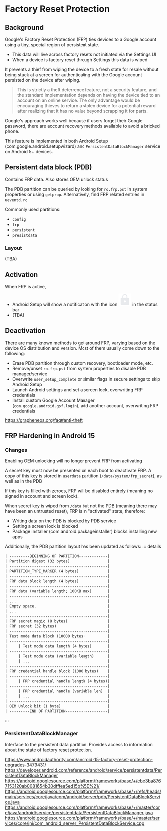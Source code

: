 # Factory Reset Protection
## Background
Google's Factory Reset Protection (FRP) ties devices to a Google account using a tiny, special region of persistent state.
- This data will live across factory resets not initiated via the Settings UI
- When a device is factory reset through Settings this data is wiped

It prevents a thief from wiping the device to a fresh state for resale without being stuck at a screen for authenticating with the Google account persisted on the device after wiping.

> This is strictly a theft deterrence feature, not a security feature, and the standard implementation depends on having the device tied to an account on an online service. The only advantage would be encouraging thieves to return a stolen device for a potential reward after realizing that it has no value beyond scrapping it for parts.

Google's approach works well because if users forget their Google password, there are account recovery methods available to avoid a bricked phone.

This feature is implemented in both Android Setup (com.google.android.setupwizard) and `PersistentDataBlockManager` service on Android 5+ devices.

## Persistent data block (PDB)
Contains FRP data. Also stores OEM unlock status

The PDB partition can be queried by looking for `ro.frp.pst` in system properties or using `getprop`. Alternatively, find FRP related entries in `ueventd.rc`

Commonly used partitions:
- `config`
- `frp`
- `persistent`
- `presistdata`

### Layout
(TBA)

## Activation
When FRP is active,
- Android Setup will show a notification with the icon ![padlock](./lock.svg) in the status bar
- (TBA)

## Deactivation
There are many known methods to get around FRP, varying based on the device OS distribution and version. Most of them usually come down to the following:
- Erase PDB partition through custom recovery, bootloader mode, etc.
- Remove/unset `ro.frp.pst` from system properties to disable PDB manager/service
- Overwrite `user_setup_complete` or similar flags in secure settings to skip Android Setup
- Launch Android settings and set a screen lock, overwriting FRP credentials
- Install custom Google Account Manager (`com.google.android.gsf.login`), add another account, overwriting FRP credentials

https://grapheneos.org/faq#anti-theft

## FRP Hardening in Android 15
### Changes
Enabling OEM unlocking will no longer prevent FRP from activating

A secret key must now be presented on each boot to deactivate FRP. A copy of this key is stored in `userdata` partition (`/data/system/frp_secret`), as well as in the PDB

If this key is filled with zeroes, FRP will be disabled entirely (meaning no signed in account and screen lock).

When secret key is wiped from `/data` but not the PDB (meaning there may have been an untrusted reset), FRP is in "activated" state, therefore:
- Writing data on the PDB is blocked by PDB service
- Setting a screen lock is blocked
- Package installer (com.android.packageinstaller) blocks installing new apps

Additionally, the PDB partition layout has been updated as follows:
::: details
```
| ---------BEGINNING OF PARTITION-------------|
| Partition digest (32 bytes)                 |
| --------------------------------------------|
| PARTITION_TYPE_MARKER (4 bytes)             |
| --------------------------------------------|
| FRP data block length (4 bytes)             |
| --------------------------------------------|
| FRP data (variable length; 100KB max)       |
| --------------------------------------------|
| ...                                         |
| Empty space.                                |
| ...                                         |
| --------------------------------------------|
| FRP secret magic (8 bytes)                  |
| FRP secret (32 bytes)                       |
| --------------------------------------------|
| Test mode data block (10000 bytes)          |
| --------------------------------------------|
|     | Test mode data length (4 bytes)       |
| --------------------------------------------|
|     | Test mode data (variable length)      |
|     | ...                                   |
| --------------------------------------------|
| FRP credential handle block (1000 bytes)    |
| --------------------------------------------|
|     | FRP credential handle length (4 bytes)|
| --------------------------------------------|
|     | FRP credential handle (variable len)  |
|     | ...                                   |
| --------------------------------------------|
| OEM Unlock bit (1 byte)                     |
| ---------END OF PARTITION-------------------|
```
:::

### PersistentDataBlockManager
Interface to the persistent data partition. Provides access to information about the state of factory reset protection.

https://www.androidauthority.com/android-15-factory-reset-protection-upgrades-3479431/
https://developer.android.com/reference/android/service/persistentdata/PersistentDataBlockManager
https://android.googlesource.com/platform/frameworks/base/+/ebe3ba8767153120ab0081654b30dfffea5ed15b%5E%21/
https://android.googlesource.com/platform/frameworks/base/+/refs/heads/main/services/core/java/com/android/server/pdb/PersistentDataBlockService.java
https://android.googlesource.com/platform/frameworks/base/+/master/core/java/android/service/persistentdata/PersistentDataBlockManager.java
https://android.googlesource.com/platform/frameworks/base/+/master/services/core/jni/com_android_server_PersistentDataBlockService.cpp